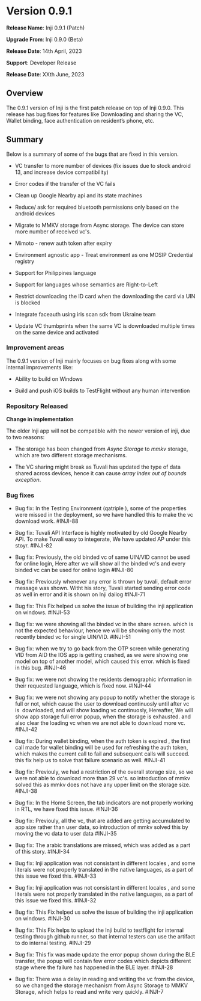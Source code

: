# Version 0.9.1

**Release Name**: Inji 0.9.1 (Patch)

**Upgrade From**: Inji 0.9.0 (Beta)

**Release Date**: 14th April, 2023

**Support**: Developer Release

**Release Date**: XXth June, 2023

## Overview

The 0.9.1 version of Inji is the first patch release on top of Inji 0.9.0. This release has bug fixes for features like Downloading and sharing the VC, Wallet binding, face authentication on resident’s phone, etc.

## Summary

Below is a summary of some of the bugs that are fixed in this version.

* VC transfer to more number of devices (fix issues due to stock android 13, and increase device compatibility)

* Error codes if the transfer of the VC fails

* Clean up Google Nearby api and its state machines

* Reduce/ ask for required bluetooth permissions only based on the android devices

* Migrate to MMKV storage from Async storage. The device can store more number of received vc's.

* Mimoto - renew auth token after expiry

* Environment agnostic app - Treat environment as one MOSIP Credential registry

* Support for Philippines language

* Support for languages whose semantics are Right-to-Left

* Restrict downloading the ID card when the downloading the card via UIN is blocked

* Integrate faceauth using iris scan sdk from Ukraine team

* Update VC thumbprints when the same VC is downloaded multiple times on the same device and activated


###  Improvement areas

The 0.9.1 version of Inji mainly focuses on bug fixes along with some internal improvements like:

* Ability to build on Windows

* Build and push iOS builds to TestFlight without any human intervention

### Repository Released



**Change in implementation**

The older Inji app will not be compatible with the newer version of inji, due to two reasons:

* The storage has been changed from _Async Storage_ to _mmkv_ storage, which are two different storage mechanisms.

* The VC sharing might break as Tuvali has updated the type of data shared across devices, hence it can cause *array index out of bounds exception*.

### Bug fixes

* Bug fix: In the Testing Environment (qatriple ), some of the properties were missed in the deployment, so we have handled this to make the vc download work. #INJI-88

* Bug fix: Tuvali API Interface is highly motivated by old Google Nearby API. To make Tuvali easy to integerate, We have updated AP under this stoyr. #INJI-82

* Bug fix: Previously, the old binded vc of same UIN/VID cannot be used for online login, Here after we will show all the binded vc's and every binded vc can be used for online login #INJI-80

* Bug fix: Previously whenever any error is thrown by tuvali, default error message was shown. Witht his story, Tuvali started sending error code as well in error and it is shown on Inji dailog #INJI-71

* Bug fix: This Fix helped us solve the issue of building the inji application on windows. #INJI-53

* Bug fix: we were showing all the binded vc in the share screen. which is not the expected behaviour, hence we will be showing only the most recently binded vc for single UIN/VID. #INJI-51

* Bug fix: when we try to go back from the OTP screen while generating VID from AID the IOS app is getting crashed, as we were showing one model on top of another model, which caused this error. which is fixed in this bug. #INJI-46

* Bug fix: we were not showing the residents demographic information in their requested language, which is fixed now. #INJI-44

* Bug fix: we were not showing any popup to notify whether the storage is full or not, which cause the user to download continuosly until after vc is  downloaded, and will show loading vc continuosly, Hereafter, We will show app storage full error popup, when the storage is exhausted. and also clear the loading vc when we are not able to download more vc. #INJI-42

* Bug fix: During wallet binding, when the auth token is expired , the first call made for wallet binding will be used for refreshing the auth token, which makes the current call to fail and subsequent calls will succeed. this fix help us to solve that failure scenario as well. #INJI-41

* Bug fix: Previouly, we had a restriction of the overall storage size, so we were not able to download more than 29 vc's. so introduction of mmkv solved this as mmkv does not have any upper limit on the storage size. #INJI-38

* Bug fix: In the Home Screen, the tab indicators are not properly working in RTL, we have fixed this issue. #INJI-36

* Bug fix: Previouly, all the vc, that are added are getting accumulated to app size rather than user data, so introduction of mmkv solved this by moving the vc data to user data #INJI-35

* Bug fix: The arabic translations are missed, which was added as a part of this story. #INJI-34

* Bug fix: Inji application was not consistant in different locales , and some literals were not properly translated in the native languages, as a part of this issue we fixed this. #INJI-33

* Bug fix: Inji application was not consistant in different locales , and some literals were not properly translated in the native languages, as a part of this issue we fixed this. #INJI-32

* Bug fix: This Fix helped us solve the issue of building the inji application on windows. #INJI-30

* Bug fix: This Fix helps to upload the Inji build to testflight for internal testing through github runner, so that internal testers can use the artifact to do internal testing. #INJI-29

* Bug fix: This fix was made update the error popup shown during the BLE transfer, the popup will contain few error codes which depicts different stage where the failure has happened in the BLE layer. #INJI-28

* Bug fix: There was a delay in reading and writing the vc from the device, so we changed the storage mechanism from Async Storage to MMKV Storage, which helps to read and write very quickly. #INJI-7
